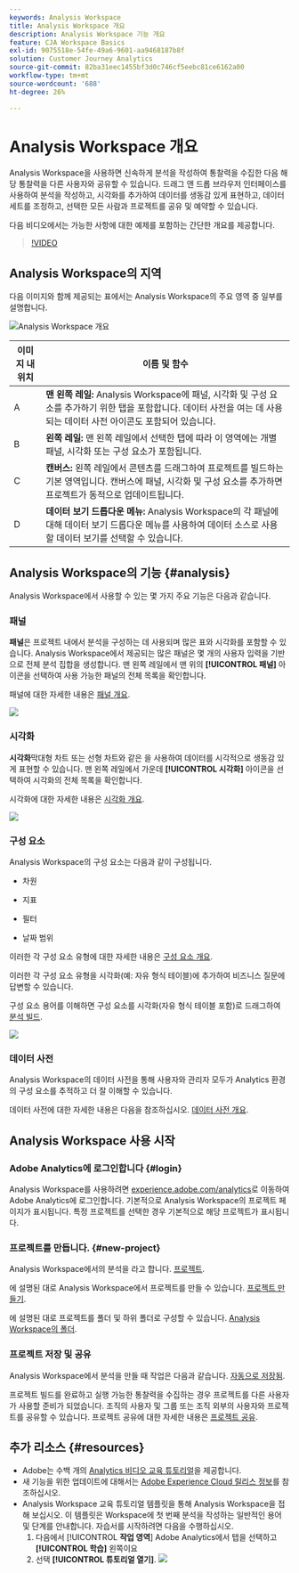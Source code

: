 ```yaml
---
keywords: Analysis Workspace
title: Analysis Workspace 개요
description: Analysis Workspace 기능 개요
feature: CJA Workspace Basics
exl-id: 9075518e-54fe-49a6-9601-aa9468187b8f
solution: Customer Journey Analytics
source-git-commit: 82ba31eec1455bf3d0c746cf5eebc81ce6162a00
workflow-type: tm+mt
source-wordcount: '688'
ht-degree: 26%

---
```


# Analysis Workspace 개요

Analysis Workspace을 사용하면 신속하게 분석을 작성하여 통찰력을 수집한 다음 해당 통찰력을 다른 사용자와 공유할 수 있습니다. 드래그 앤 드롭 브라우저 인터페이스를 사용하여 분석을 작성하고, 시각화를 추가하여 데이터를 생동감 있게 표현하고, 데이터 세트를 조정하고, 선택한 모든 사람과 프로젝트를 공유 및 예약할 수 있습니다.

다음 비디오에서는 가능한 사항에 대한 예제를 포함하는 간단한 개요를 제공합니다.

>[!VIDEO](https://video.tv.adobe.com/v/26266/?quality=12)

## Analysis Workspace의 지역

다음 이미지와 함께 제공되는 표에서는 Analysis Workspace의 주요 영역 중 일부를 설명합니다.

![Analysis Workspace 개요](assets/analysis-workspace-overvew.png)

| 이미지 내 위치 | 이름 및 함수 |
|---------|----------|
| A | **맨 왼쪽 레일:** Analysis Workspace에 패널, 시각화 및 구성 요소를 추가하기 위한 탭을 포함합니다. 데이터 사전을 여는 데 사용되는 데이터 사전 아이콘도 포함되어 있습니다. |
| B | **왼쪽 레일:** 맨 왼쪽 레일에서 선택한 탭에 따라 이 영역에는 개별 패널, 시각화 또는 구성 요소가 포함됩니다. |
| C | **캔버스:** 왼쪽 레일에서 콘텐츠를 드래그하여 프로젝트를 빌드하는 기본 영역입니다. 캔버스에 패널, 시각화 및 구성 요소를 추가하면 프로젝트가 동적으로 업데이트됩니다. |
| D | **데이터 보기 드롭다운 메뉴:** Analysis Workspace의 각 패널에 대해 데이터 보기 드롭다운 메뉴를 사용하여 데이터 소스로 사용할 데이터 보기를 선택할 수 있습니다. |

## Analysis Workspace의 기능 {#analysis}

Analysis Workspace에서 사용할 수 있는 몇 가지 주요 기능은 다음과 같습니다.

### 패널

**패널**&#x200B;은 프로젝트 내에서 분석을 구성하는 데 사용되며 많은 표와 시각화를 포함할 수 있습니다. Analysis Workspace에서 제공되는 많은 패널은 몇 개의 사용자 입력을 기반으로 전체 분석 집합을 생성합니다. 맨 왼쪽 레일에서 맨 위의 **[!UICONTROL 패널]** 아이콘을 선택하여 사용 가능한 패널의 전체 목록을 확인합니다.

패널에 대한 자세한 내용은 [패널 개요](/help/analysis-workspace/c-panels/panels.md).

![](assets/build-panels.png)

### 시각화

**시각화**&#x200B;막대형 차트 또는 선형 차트와 같은 을 사용하여 데이터를 시각적으로 생동감 있게 표현할 수 있습니다. 맨 왼쪽 레일에서 가운데 **[!UICONTROL 시각화]** 아이콘을 선택하여 시각화의 전체 목록을 확인합니다.

시각화에 대한 자세한 내용은 [시각화 개요](/help/analysis-workspace/visualizations/freeform-analysis-visualizations.md).

![](assets/build-visualizations.png)

### 구성 요소

Analysis Workspace의 구성 요소는 다음과 같이 구성됩니다.

* 차원

* 지표

* 필터

* 날짜 범위

이러한 각 구성 요소 유형에 대한 자세한 내용은 [구성 요소 개요](/help/components/overview.md).

이러한 각 구성 요소 유형을 시각화(예: 자유 형식 테이블)에 추가하여 비즈니스 질문에 답변할 수 있습니다.

구성 요소 용어를 이해하면 구성 요소를 시각화(자유 형식 테이블 포함)로 드래그하여 [분석 빌드](/help/analysis-workspace/visualizations/freeform-table/freeform-table.md).

![](assets/build-components.png)

### 데이터 사전

Analysis Workspace의 데이터 사전을 통해 사용자와 관리자 모두가 Analytics 환경의 구성 요소를 추적하고 더 잘 이해할 수 있습니다.

데이터 사전에 대한 자세한 내용은 다음을 참조하십시오. [데이터 사전 개요](/help/components/data-dictionary/data-dictionary-overview.md).

## Analysis Workspace 사용 시작

### Adobe Analytics에 로그인합니다 {#login}

Analysis Workspace를 사용하려면 [experience.adobe.com/analytics](https://experience.adobe.com/analytics)로 이동하여 Adobe Analytics에 로그인합니다. 기본적으로 Analysis Workspace의 프로젝트 페이지가 표시됩니다. 특정 프로젝트를 선택한 경우 기본적으로 해당 프로젝트가 표시됩니다.

### 프로젝트를 만듭니다. {#new-project}

Analysis Workspace에서의 분석을 라고 합니다. [프로젝트](/help/analysis-workspace/build-workspace-project/freeform-overview.md).

에 설명된 대로 Analysis Workspace에서 프로젝트를 만들 수 있습니다. [프로젝트 만들기](/help/analysis-workspace/build-workspace-project/create-projects.md).

에 설명된 대로 프로젝트를 폴더 및 하위 폴더로 구성할 수 있습니다. [Analysis Workspace의 폴더](/help/analysis-workspace/build-workspace-project/workspace-folders/about-folders.md).

### 프로젝트 저장 및 공유

Analysis Workspace에서 분석을 만들 때 작업은 다음과 같습니다. [자동으로 저장됨](/help/analysis-workspace/build-workspace-project/save-projects.md).

프로젝트 빌드를 완료하고 실행 가능한 통찰력을 수집하는 경우 프로젝트를 다른 사용자가 사용할 준비가 되었습니다. 조직의 사용자 및 그룹 또는 조직 외부의 사용자와 프로젝트를 공유할 수 있습니다. 프로젝트 공유에 대한 자세한 내용은 [프로젝트 공유](/help/analysis-workspace/curate-share/share-projects.md).

## 추가 리소스 {#resources}

* Adobe는 수백 개의 [Analytics 비디오 교육 튜토리얼](https://experienceleague.adobe.com/docs/analytics-learn/tutorials/overview.html?lang=ko-KR)을 제공합니다.
* 새 기능을 위한 업데이트에 대해서는 [Adobe Experience Cloud 릴리스 정보](https://experienceleague.adobe.com/docs/release-notes/experience-cloud/current.html#analytics)를 참조하십시오.
* Analysis Workspace 교육 튜토리얼 템플릿을 통해 Analysis Workspace을 접해 보십시오. 이 템플릿은 Workspace에 첫 번째 분석을 작성하는 일반적인 용어 및 단계를 안내합니다. 자습서를 시작하려면 다음을 수행하십시오.
   1. 다음에서 [!UICONTROL **작업 영역**] Adobe Analytics에서 탭을 선택하고 **[!UICONTROL 학습]** 왼쪽이요
   1. 선택 **[!UICONTROL 튜토리얼 열기]**.
      ![](assets/training-tutorial.png)
